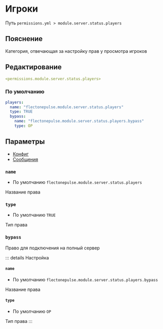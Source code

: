 # Игроки
Путь `permissions.yml > module.server.status.players`

## Пояснение
Категория, отвечающая за настройку прав у просмотра игроков

## Редактирование
```yaml
<permissions.module.server.status.players>
```

### По умолчанию
```yaml
players:
  name: "flectonepulse.module.server.status.players"
  type: TRUE
  bypass:
    name: "flectonepulse.module.server.status.players.bypass"
    type: OP
```

## Параметры

- [Конфиг](/ru/config/module/server/status/players/)
- [Сообщения](/ru/messages/ru_ru/module/server/status/players/)

### `name`
- По умолчанию `flectonepulse.module.server.status.players`

Название права

### `type`
- По умолчанию `TRUE`

Тип права

### `bypass`

Право для подключения на полный сервер

::: details Настройка
#### `name`
- По умолчанию `flectonepulse.module.server.status.players.bypass`

Название права

#### `type`
- По умолчанию `OP`

Тип права
:::

<!--@include: @/ru/parts/permission.md-->

